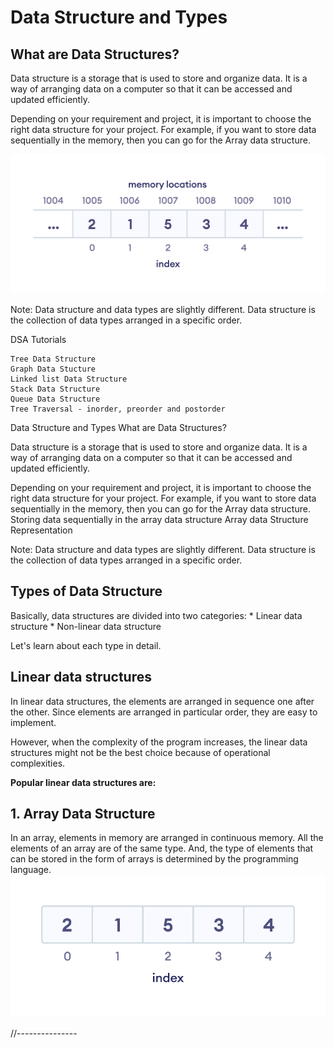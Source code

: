 # **Data Structure and Types**
## **What are Data Structures?**
Data structure is a storage that is used to store and organize data. It is a way of arranging data on a computer so that it can be accessed and updated efficiently.

Depending on your requirement and project, it is important to choose the right data structure for your project. For example, if you want to store data sequentially in the memory, then you can go for the Array data structure.

![Array data Structure Representation](Array.png)

Note: Data structure and data types are slightly different. Data structure is the collection of data types arranged in a specific order.


DSA Tutorials

    Tree Data Structure
    Graph Data Stucture
    Linked list Data Structure
    Stack Data Structure
    Queue Data Structure
    Tree Traversal - inorder, preorder and postorder

Data Structure and Types
What are Data Structures?

Data structure is a storage that is used to store and organize data. It is a way of arranging data on a computer so that it can be accessed and updated efficiently.

Depending on your requirement and project, it is important to choose the right data structure for your project. For example, if you want to store data sequentially in the memory, then you can go for the Array data structure.
Storing data sequentially in the array data structure
Array data Structure Representation

Note: Data structure and data types are slightly different. Data structure is the collection of data types arranged in a specific order.

## **Types of Data Structure**
Basically, data structures are divided into two categories:
    * Linear data structure
    * Non-linear data structure

Let's learn about each type in detail.

## **Linear data structures**

In linear data structures, the elements are arranged in sequence one after the other. Since elements are arranged in particular order, they are easy to implement.

However, when the complexity of the program increases, the linear data structures might not be the best choice because of operational complexities.

**Popular linear data structures are:**
## **1. Array Data Structure**
In an array, elements in memory are arranged in continuous memory. All the elements of an array are of the same type. And, the type of elements that can be stored in the form of arrays is determined by the programming language.
![An array with each element represented by an index](Example(2).png)

//---------------
